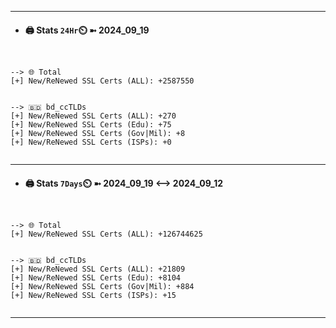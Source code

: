 

---
- #### 🖨️ **Stats** `24Hr`⏲️ ➼ 2024_09_19
```console


--> 🌐 Total
[+] New/ReNewed SSL Certs (ALL): +2587550


--> 🇧🇩 bd_ccTLDs
[+] New/ReNewed SSL Certs (ALL): +270
[+] New/ReNewed SSL Certs (Edu): +75
[+] New/ReNewed SSL Certs (Gov|Mil): +8
[+] New/ReNewed SSL Certs (ISPs): +0


```

---
- #### 🖨️ **Stats** `7Days`⏲️ ➼ 2024_09_19 <--> 2024_09_12
```console


--> 🌐 Total
[+] New/ReNewed SSL Certs (ALL): +126744625


--> 🇧🇩 bd_ccTLDs
[+] New/ReNewed SSL Certs (ALL): +21809
[+] New/ReNewed SSL Certs (Edu): +8104
[+] New/ReNewed SSL Certs (Gov|Mil): +884
[+] New/ReNewed SSL Certs (ISPs): +15


```

---

